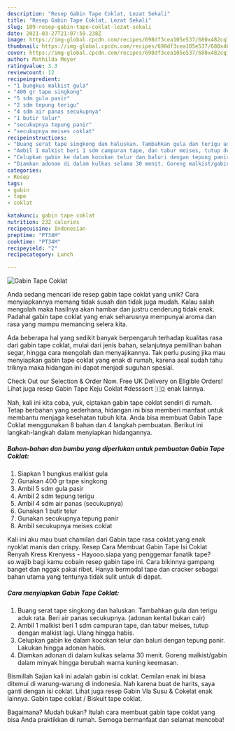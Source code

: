 ```yaml
---
description: "Resep Gabin Tape Coklat, Lezat Sekali"
title: "Resep Gabin Tape Coklat, Lezat Sekali"
slug: 109-resep-gabin-tape-coklat-lezat-sekali
date: 2021-03-27T21:07:59.238Z
image: https://img-global.cpcdn.com/recipes/698df3cea105e537/680x482cq70/gabin-tape-coklat-foto-resep-utama.jpg
thumbnail: https://img-global.cpcdn.com/recipes/698df3cea105e537/680x482cq70/gabin-tape-coklat-foto-resep-utama.jpg
cover: https://img-global.cpcdn.com/recipes/698df3cea105e537/680x482cq70/gabin-tape-coklat-foto-resep-utama.jpg
author: Mathilda Meyer
ratingvalue: 3.3
reviewcount: 12
recipeingredient:
- "1 bungkus malkist gula"
- "400 gr tape singkong"
- "5 sdm gula pasir"
- "2 sdm tepung terigu"
- "4 sdm air panas secukupnya"
- "1 butir telur"
- "secukupnya tepung panir"
- "secukupnya meises coklat"
recipeinstructions:
- "Buang serat tape singkong dan haluskan. Tambahkan gula dan terigu aduk rata. Beri air panas secukupnya. (adonan kental bukan cair)"
- "Ambil 1 malkist beri 1 sdm campuran tape, dan tabur meises, tutup dengan malkist lagi. Ulang hingga habis."
- "Celupkan gabin ke dalam kocokan telur dan baluri dengan tepung panir. Lakukan hingga adonan habis."
- "Diamkan adonan di dalam kulkas selama 30 menit. Goreng malkist/gabin dalam minyak hingga berubah warna kuning keemasan."
categories:
- Resep
tags:
- gabin
- tape
- coklat

katakunci: gabin tape coklat 
nutrition: 232 calories
recipecuisine: Indonesian
preptime: "PT38M"
cooktime: "PT34M"
recipeyield: "2"
recipecategory: Lunch

---
```



![Gabin Tape Coklat](https://img-global.cpcdn.com/recipes/698df3cea105e537/680x482cq70/gabin-tape-coklat-foto-resep-utama.jpg)

Anda sedang mencari ide resep gabin tape coklat yang unik? Cara menyiapkannya memang tidak susah dan tidak juga mudah. Kalau salah mengolah maka hasilnya akan hambar dan justru cenderung tidak enak. Padahal gabin tape coklat yang enak seharusnya mempunyai aroma dan rasa yang mampu memancing selera kita.

Ada beberapa hal yang sedikit banyak berpengaruh terhadap kualitas rasa dari gabin tape coklat, mulai dari jenis bahan, selanjutnya pemilihan bahan segar, hingga cara mengolah dan menyajikannya. Tak perlu pusing jika mau menyiapkan gabin tape coklat yang enak di rumah, karena asal sudah tahu triknya maka hidangan ini dapat menjadi suguhan spesial.

Check Out our Selection &amp; Order Now. Free UK Delivery on Eligible Orders! Lihat juga resep Gabin Tape Keju Coklat #desssert 🇮🇩 enak lainnya.


Nah, kali ini kita coba, yuk, ciptakan gabin tape coklat sendiri di rumah. Tetap berbahan yang sederhana, hidangan ini bisa memberi manfaat untuk membantu menjaga kesehatan tubuh kita. Anda bisa membuat Gabin Tape Coklat menggunakan 8 bahan dan 4 langkah pembuatan. Berikut ini langkah-langkah dalam menyiapkan hidangannya.

<!--inarticleads1-->

##### Bahan-bahan dan bumbu yang diperlukan untuk pembuatan Gabin Tape Coklat:

1. Siapkan 1 bungkus malkist gula
1. Gunakan 400 gr tape singkong
1. Ambil 5 sdm gula pasir
1. Ambil 2 sdm tepung terigu
1. Ambil 4 sdm air panas (secukupnya)
1. Gunakan 1 butir telur
1. Gunakan secukupnya tepung panir
1. Ambil secukupnya meises coklat


Kali ini aku mau buat chamilan dari Gabin tape rasa coklat.yang enak nyoklat manis dan crispy. Resep Cara Membuat Gabin Tape Isi Coklat Renyah Kress Krenyess - Hayooo.siapa yang penggemar fanatik tape?so.wajib bagi kamu cobain resep gabin tape ini. Cara bikinnya gampang banget dan nggak pakai ribet. Hanya bermodal tape dan cracker sebagai bahan utama yang tentunya tidak sulit untuk di dapat. 

<!--inarticleads2-->

##### Cara menyiapkan Gabin Tape Coklat:

1. Buang serat tape singkong dan haluskan. Tambahkan gula dan terigu aduk rata. Beri air panas secukupnya. (adonan kental bukan cair)
1. Ambil 1 malkist beri 1 sdm campuran tape, dan tabur meises, tutup dengan malkist lagi. Ulang hingga habis.
1. Celupkan gabin ke dalam kocokan telur dan baluri dengan tepung panir. Lakukan hingga adonan habis.
1. Diamkan adonan di dalam kulkas selama 30 menit. Goreng malkist/gabin dalam minyak hingga berubah warna kuning keemasan.


Bismillah Sajian kali ini adalah gabin isi coklat. Cemilan enak ini biasa ditemui di warung-warung di indonesia. Nah karena buat de harits, saya ganti dengan isi coklat. Lihat juga resep Gabin Vla Susu &amp; Cokelat enak lainnya. Gabin tape coklat / Biskuit tape coklat. 

Bagaimana? Mudah bukan? Itulah cara membuat gabin tape coklat yang bisa Anda praktikkan di rumah. Semoga bermanfaat dan selamat mencoba!
